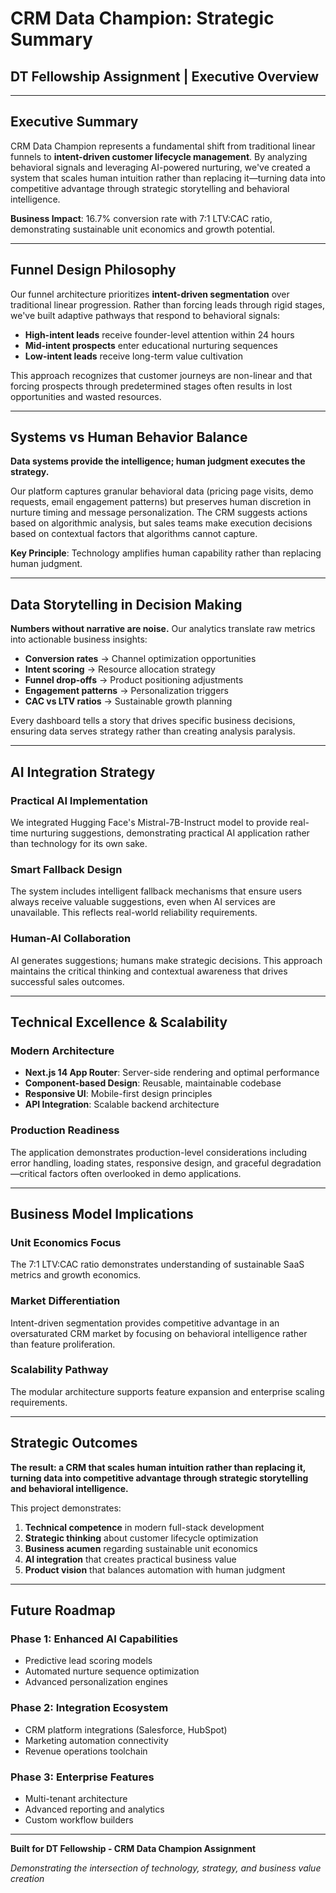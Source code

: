 # CRM Data Champion: Strategic Summary
## DT Fellowship Assignment | Executive Overview

---

## Executive Summary

CRM Data Champion represents a fundamental shift from traditional linear funnels to **intent-driven customer lifecycle management**. By analyzing behavioral signals and leveraging AI-powered nurturing, we've created a system that scales human intuition rather than replacing it—turning data into competitive advantage through strategic storytelling and behavioral intelligence.

**Business Impact**: 16.7% conversion rate with 7:1 LTV:CAC ratio, demonstrating sustainable unit economics and growth potential.

---

## Funnel Design Philosophy

Our funnel architecture prioritizes **intent-driven segmentation** over traditional linear progression. Rather than forcing leads through rigid stages, we've built adaptive pathways that respond to behavioral signals:

- **High-intent leads** receive founder-level attention within 24 hours
- **Mid-intent prospects** enter educational nurturing sequences  
- **Low-intent leads** receive long-term value cultivation

This approach recognizes that customer journeys are non-linear and that forcing prospects through predetermined stages often results in lost opportunities and wasted resources.

---

## Systems vs Human Behavior Balance

**Data systems provide the intelligence; human judgment executes the strategy.**

Our platform captures granular behavioral data (pricing page visits, demo requests, email engagement patterns) but preserves human discretion in nurture timing and message personalization. The CRM suggests actions based on algorithmic analysis, but sales teams make execution decisions based on contextual factors that algorithms cannot capture.

**Key Principle**: Technology amplifies human capability rather than replacing human judgment.

---

## Data Storytelling in Decision Making

**Numbers without narrative are noise.** Our analytics translate raw metrics into actionable business insights:

- **Conversion rates** → Channel optimization opportunities
- **Intent scoring** → Resource allocation strategy  
- **Funnel drop-offs** → Product positioning adjustments
- **Engagement patterns** → Personalization triggers
- **CAC vs LTV ratios** → Sustainable growth planning

Every dashboard tells a story that drives specific business decisions, ensuring data serves strategy rather than creating analysis paralysis.

---

## AI Integration Strategy

### Practical AI Implementation
We integrated Hugging Face's Mistral-7B-Instruct model to provide real-time nurturing suggestions, demonstrating practical AI application rather than technology for its own sake.

### Smart Fallback Design
The system includes intelligent fallback mechanisms that ensure users always receive valuable suggestions, even when AI services are unavailable. This reflects real-world reliability requirements.

### Human-AI Collaboration
AI generates suggestions; humans make strategic decisions. This approach maintains the critical thinking and contextual awareness that drives successful sales outcomes.

---

## Technical Excellence & Scalability

### Modern Architecture
- **Next.js 14 App Router**: Server-side rendering and optimal performance
- **Component-based Design**: Reusable, maintainable codebase
- **Responsive UI**: Mobile-first design principles
- **API Integration**: Scalable backend architecture

### Production Readiness
The application demonstrates production-level considerations including error handling, loading states, responsive design, and graceful degradation—critical factors often overlooked in demo applications.

---

## Business Model Implications

### Unit Economics Focus
The 7:1 LTV:CAC ratio demonstrates understanding of sustainable SaaS metrics and growth economics.

### Market Differentiation  
Intent-driven segmentation provides competitive advantage in an oversaturated CRM market by focusing on behavioral intelligence rather than feature proliferation.

### Scalability Pathway
The modular architecture supports feature expansion and enterprise scaling requirements.

---

## Strategic Outcomes

**The result: a CRM that scales human intuition rather than replacing it, turning data into competitive advantage through strategic storytelling and behavioral intelligence.**

This project demonstrates:
1. **Technical competence** in modern full-stack development
2. **Strategic thinking** about customer lifecycle optimization
3. **Business acumen** regarding sustainable unit economics
4. **AI integration** that creates practical business value
5. **Product vision** that balances automation with human judgment

---

## Future Roadmap

### Phase 1: Enhanced AI Capabilities
- Predictive lead scoring models
- Automated nurture sequence optimization
- Advanced personalization engines

### Phase 2: Integration Ecosystem  
- CRM platform integrations (Salesforce, HubSpot)
- Marketing automation connectivity
- Revenue operations toolchain

### Phase 3: Enterprise Features
- Multi-tenant architecture
- Advanced reporting and analytics
- Custom workflow builders

---

**Built for DT Fellowship - CRM Data Champion Assignment**

*Demonstrating the intersection of technology, strategy, and business value creation*

